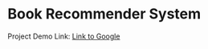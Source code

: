 # Book Recommender System

Project Demo Link: [Link to Google](https://harsh-book-recommender-system.herokuapp.com)
